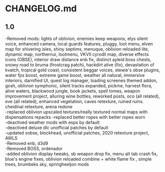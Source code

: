 # CHANGELOG.md

## 1.0

-Removed mods: lights of oblivion, enemies keep weapons, elys silent voice, enhanced camera, local guards features, pluggy, loot menu, elven map for shivering isles, shiny septims, menuque, oblivion reloaded lite, dynamic map, northernui, lootmenu, VKVII cyrodil map, diverse effects icons (OBSE), interior draw distance enb fix, distinct ayleid boss chests, snowy road to bruma (frostcrag patch), hackdirt alive (fix), devastation of kvatch, tropical gold coast, consistent beggar voices, stewie's obse plugins, water fps boost, extreme game boost, weather all natural, immersive interiors, darnified UI, quest log manager, loading screenes themed addon, gosh, oblivion symphonic, silent tracks expanded, pickme,  harvest flora, alive waters, blackwood jungle, book jackets, spell tomes, weapon improvement project, alluring wine bottles, reworked posts, oco (all related), eve (all related), enhanced vegetation, caves retexture, ruined ruins. cheidinal retexture, arena redone  
-replaced oblivion upscaled textures/really textured normal maps with dispensations repacks 
-replaced better ropes with better ropes worn  
-deactived weather mods with esps by default  
-deactived deluxe dlc unofficial patches by default  
-updated xobse, blockhead, unofficial patches, 2020 retexture project, AWLS  
-Removed enb, d3d9  
-Removed BOSS, ordenador  
-added oblivion display tweaks, sb weapon drop fix, menu alt tab crash fix, blue's engine fixes, oblivion reloaded combine + white flame fix , simple trees, brumbeks sky, springheeljon mods  
